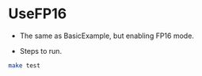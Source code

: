 # UseFP16

+ The same as BasicExample, but enabling FP16 mode.

+ Steps to run.

```bash
make test
```
